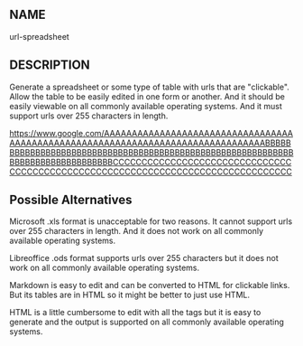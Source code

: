 
NAME
----

url-spreadsheet

DESCRIPTION
-----------

Generate a spreadsheet or some type of table with urls that
are "clickable".  Allow the table to be easily edited in one
form or another.  And it should be easily viewable on all
commonly available operating systems.  And it must support urls
over 255 characters in length.

https://www.google.com/AAAAAAAAAAAAAAAAAAAAAAAAAAAAAAAAAAAAAAAAAAAAAAAAAAAAAAAAAAAAAAAAAAAAAAAAAAAAAAAABBBBBBBBBBBBBBBBBBBBBBBBBBBBBBBBBBBBBBBBBBBBBBBBBBBBBBBBBBBBBBBBBBBBBBBBBBBBBBBBCCCCCCCCCCCCCCCCCCCCCCCCCCCCCCCCCCCCCCCCCCCCCCCCCCCCCCCCCCCCCCCCCCCCCCCCCCCCCCCC

Possible Alternatives
---------------------

Microsoft .xls format is unacceptable for two reasons.  It cannot
support urls over 255 characters in length.  And it does not work
on all commonly available operating systems.

Libreoffice .ods format supports urls over 255 characters but it
does not work on all commonly available operating systems.

Markdown is easy to edit and can be converted to HTML for clickable
links.  But its tables are in HTML so it might be better to just use
HTML.

HTML is a little cumbersome to edit with all the tags but it is easy
to generate and the output is supported on all commonly available
operating systems.
